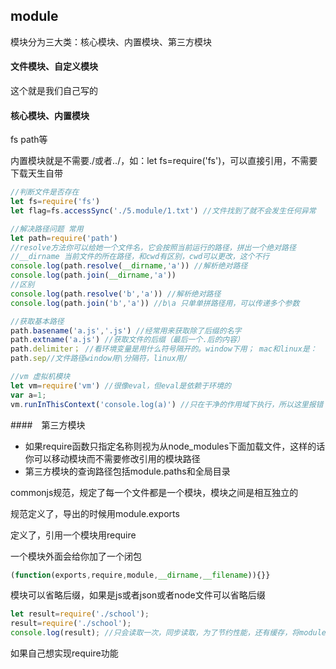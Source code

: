 ## module

模块分为三大类：核心模块、内置模块、第三方模块

#### 文件模块、自定义模块

这个就是我们自己写的

#### 核心模块、内置模块

fs path等 

内置模块就是不需要./或者../，如：let fs=require('fs')，可以直接引用，不需要下载天生自带

```javascript
//判断文件是否存在
let fs=require('fs')
let flag=fs.accessSync('./5.module/1.txt') //文件找到了就不会发生任何异常
```

```javascript
//解决路径问题 常用
let path=require('path')
//resolve方法你可以给她一个文件名，它会按照当前运行的路径，拼出一个绝对路径
//__dirname 当前文件的所在路径，和cwd有区别，cwd可以更改，这个不行
console.log(path.resolve(__dirname,'a')) //解析绝对路径
console.log(path.join(__dirname,'a')) 
//区别
console.log(path.resolve('b','a')) //解析绝对路径
console.log(path.join('b','a')) //b\a 只单单拼路径用，可以传递多个参数 

//获取基本路径
path.basename('a.js','.js') //经常用来获取除了后缀的名字
path.extname('a.js') //获取文件的后缀（最后一个.后的内容）
path.delimiter； //看环境变量是用什么符号隔开的。window下用； mac和linux是：
path.sep//文件路径window用\分隔符，linux用/

//vm 虚拟机模块 
let vm=require('vm') //很像eval，但eval是依赖于环境的
var a=1;
vm.runInThisContext('console.log(a)') //只在干净的作用域下执行，所以这里报错
```



####　第三方模块

- 如果require函数只指定名称则视为从node_modules下面加载文件，这样的话你可以移动模块而不需要修改引用的模块路径
- 第三方模块的查询路径包括module.paths和全局目录

commonjs规范，规定了每一个文件都是一个模块，模块之间是相互独立的

规范定义了，导出的时候用module.exports

定义了，引用一个模块用require

一个模块外面会给你加了一个闭包

```javascript
(function(exports,require,module,__dirname,__filename)){}}
```

模块可以省略后缀，如果是js或者json或者node文件可以省略后缀

```javascript
let result=require('./school');
result=require('./school');
console.log(result); //只会读取一次，同步读取，为了节约性能，还有缓存，将module.exports后面的结果进行缓存，如果有直接把缓存返回去
```

如果自己想实现require功能



